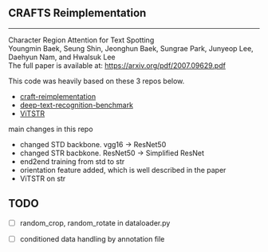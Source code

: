
## CRAFTS Reimplementation
---------------------------------------
Character Region Attention for Text Spotting  
Youngmin Baek, Seung Shin, Jeonghun Baek, Sungrae Park, Junyeop Lee, Daehyun Nam, and Hwalsuk Lee  
The full paper is available at: https://arxiv.org/pdf/2007.09629.pdf  


This code was heavily based on these 3 repos below.  
- [craft-reimplementation](https://github.com/backtime92/CRAFT-Reimplementation)
- [deep-text-recognition-benchmark](https://github.com/clovaai/deep-text-recognition-benchmark)
- [ViTSTR](https://github.com/roatienza/deep-text-recognition-benchmark)


main changes in this repo
- changed STD backbone. vgg16 -> ResNet50
- changed STR bacbkone. ResNet50 -> Simplified ResNet
- end2end training from std to str
- orientation feature added, which is well described in the paper
- ViTSTR on str

## TODO
- [ ] random_crop, random_rotate in dataloader.py
- [ ] conditioned data handling by annotation file

